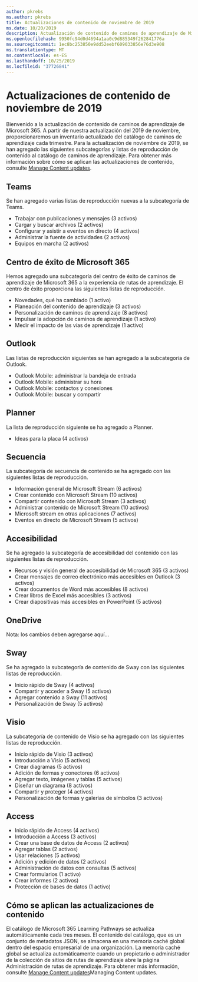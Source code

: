 ```yaml
---
author: pkrebs
ms.author: pkrebs
title: Actualizaciones de contenido de noviembre de 2019
ms.date: 10/20/2019
description: Actualización de contenido de caminos de aprendizaje de Microsoft 365
ms.openlocfilehash: 9950fc94d0d4694a1aa0c9d885349f262841776a
ms.sourcegitcommit: 1ec8bc253850e9dd52eebf609033856e76d3e908
ms.translationtype: MT
ms.contentlocale: es-ES
ms.lasthandoff: 10/25/2019
ms.locfileid: "37726841"
---
```

# <a name="november-2019-content-updates"></a>Actualizaciones de contenido de noviembre de 2019
Bienvenido a la actualización de contenido de caminos de aprendizaje de Microsoft 365. A partir de nuestra actualización del 2019 de noviembre, proporcionaremos un inventario actualizado del catálogo de caminos de aprendizaje cada trimestre. Para la actualización de noviembre de 2019, se han agregado las siguientes subcategorías y listas de reproducción de contenido al catálogo de caminos de aprendizaje. Para obtener más información sobre cómo se aplican las actualizaciones de contenido, consulte [Manage Content updates](custom_contentupdatesmanage.md).  

## <a name="teams"></a>Teams
Se han agregado varias listas de reproducción nuevas a la subcategoría de Teams.
- Trabajar con publicaciones y mensajes (3 activos)
- Cargar y buscar archivos (2 activos)
- Configurar y asistir a eventos en directo (4 activos)
- Administrar la fuente de actividades (2 activos)
- Equipos en marcha (2 activos)

## <a name="microsoft-365-success-center"></a>Centro de éxito de Microsoft 365
Hemos agregado una subcategoría del centro de éxito de caminos de aprendizaje de Microsoft 365 a la experiencia de rutas de aprendizaje. El centro de éxito proporciona las siguientes listas de reproducción.
- Novedades, qué ha cambiado (1 activo)
- Planeación del contenido de aprendizaje (3 activos)
- Personalización de caminos de aprendizaje (8 activos)
- Impulsar la adopción de caminos de aprendizaje (1 activo)
- Medir el impacto de las vías de aprendizaje (1 activo)

## <a name="outlook"></a>Outlook
Las listas de reproducción siguientes se han agregado a la subcategoría de Outlook. 
- Outlook Mobile: administrar la bandeja de entrada
- Outlook Mobile: administrar su hora
- Outlook Mobile: contactos y conexiones
- Outlook Mobile: buscar y compartir

## <a name="planner"></a>Planner
La lista de reproducción siguiente se ha agregado a Planner. 
- Ideas para la placa (4 activos)

## <a name="stream"></a>Secuencia
La subcategoría de secuencia de contenido se ha agregado con las siguientes listas de reproducción. 
- Información general de Microsoft Stream (6 activos)
- Crear contenido con Microsoft Stream (10 activos)
- Compartir contenido con Microsoft Stream (3 activos)
- Administrar contenido de Microsoft Stream (10 activos)
- Microsoft stream en otras aplicaciones (7 activos)
- Eventos en directo de Microsoft Stream (5 activos)

## <a name="accessibility"></a>Accesibilidad
Se ha agregado la subcategoría de accesibilidad del contenido con las siguientes listas de reproducción. 
- Recursos y visión general de accesibilidad de Microsoft 365 (3 activos)
- Crear mensajes de correo electrónico más accesibles en Outlook (3 activos)
- Crear documentos de Word más accesibles (8 activos)
- Crear libros de Excel más accesibles (3 activos)
- Crear diapositivas más accesibles en PowerPoint (5 activos)

## <a name="onedrive"></a>OneDrive
Nota: los cambios deben agregarse aquí...

## <a name="sway"></a>Sway
Se ha agregado la subcategoría de contenido de Sway con las siguientes listas de reproducción. 
- Inicio rápido de Sway (4 activos)
- Compartir y acceder a Sway (5 activos)
- Agregar contenido a Sway (11 activos)
- Personalización de Sway (5 activos)

## <a name="visio"></a>Visio
La subcategoría de contenido de Visio se ha agregado con las siguientes listas de reproducción. 
- Inicio rápido de Visio (3 activos)
- Introducción a Visio (5 activos)
- Crear diagramas (5 activos)
- Adición de formas y conectores (6 activos)
- Agregar texto, imágenes y tablas (5 activos)
- Diseñar un diagrama (8 activos)
- Compartir y proteger (4 activos)
- Personalización de formas y galerías de símbolos (3 activos)

## <a name="access"></a>Access
- Inicio rápido de Access (4 activos)
- Introducción a Access (3 activos)
- Crear una base de datos de Access (2 activos)
- Agregar tablas (2 activos)
- Usar relaciones (5 activos)
- Adición y edición de datos (2 activos)
- Administración de datos con consultas (5 activos)
- Crear formularios (1 activo)
- Crear informes (2 activos)
- Protección de bases de datos (1 activo)

## <a name="how-content-updates-are-applied"></a>Cómo se aplican las actualizaciones de contenido
El catálogo de Microsoft 365 Learning Pathways se actualiza automáticamente cada tres meses. El contenido del catálogo, que es un conjunto de metadatos JSON, se almacena en una memoria caché global dentro del espacio empresarial de una organización. La memoria caché global se actualiza automáticamente cuando un propietario o administrador de la colección de sitios de rutas de aprendizaje abre la página Administración de rutas de aprendizaje. Para obtener más información, consulte [Manage Content updates](custom_contentupdatesmanage.md)Managing Content updates. 